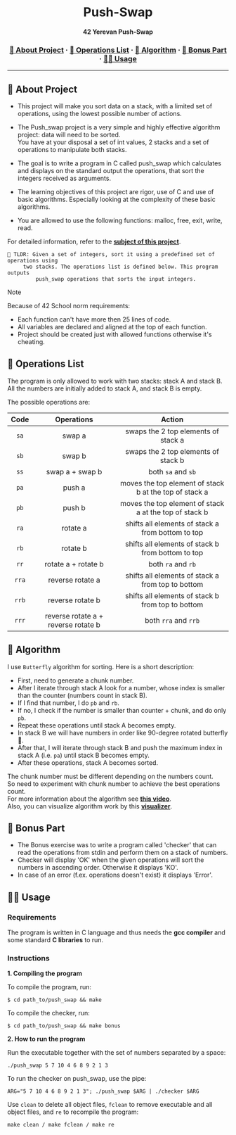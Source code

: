 <a name="readme-top"></a>
<div align="center">

  <!-- Project Name -->
  <h1>Push-Swap</h1>

  <!-- Short Description -->
  <p align="center">
	  <b>42 Yerevan Push-Swap</b><br>
  </p>

  <h3>
      <a href="#-about-project">📜 About Project</a>
    <span> · </span>
      <a href="#-operations-list">📑 Operations List</a>
    <span> · </span>
	  <a href="#-algorithm">🧮 Algorithm</a>
    <span> · </span>
	  <a href="#-bonus-part">🌟 Bonus Part</a>
    <span> · </span>
      <a href="#-usage">👨‍💻 Usage</a>
  </h3>
</div>

---

## 📜 About Project

* This project will make you sort data on a stack, with a limited set of operations, using the lowest possible number of actions.

* The Push_swap project is a very simple and highly effective algorithm project: data will need to be sorted.  
You have at your disposal a set of int values, 2 stacks and a set of operations to manipulate both stacks.  

* The goal is to write a program in C called push_swap which calculates and displays on the standard output the operations, that sort the integers received as arguments.

* The learning objectives of this project are rigor, use of C and use of basic algorithms. Especially looking at the complexity of these basic algorithms.

* You are allowed to use the following functions: malloc, free, exit, write, read.

For detailed information, refer to the [**subject of this project**](en.subject.pdf).

	🚀 TLDR: Given a set of integers, sort it using a predefined set of operations using 
 		 two stacks. The operations list is defined below. This program outputs 
	         push_swap operations that sorts the input integers.

> [!NOTE]  
> Because of 42 School norm requirements:
> * Each function can't have more then 25 lines of code.
> * All variables are declared and aligned at the top of each function.
> * Project should be created just with allowed functions otherwise it's cheating.

## 📑 Operations List

The program is only allowed to work with two stacks: stack A and stack B. \
All the numbers are initially added to stack A, and stack B is empty.

The possible operations are:

| Code  | Operations                          | Action                                                 |
|:-----:|:-----------------------------------:|:------------------------------------------------------:|
| `sa`  | swap a                              | swaps the 2 top elements of stack a                    |
| `sb`  | swap b                              | swaps the 2 top elements of stack b                    |
| `ss`  | swap a + swap b                     | both `sa` and `sb`                                     |
| `pa`  | push a                              | moves the top element of stack b at the top of stack a |
| `pb`  | push b                              | moves the top element of stack a at the top of stack b |
| `ra`  | rotate a                            | shifts all elements of stack a from bottom to top      |
| `rb`  | rotate b                            | shifts all elements of stack b from bottom to top      |
| `rr`  | rotate a + rotate b                 | both `ra` and `rb`                                     |
| `rra` | reverse rotate a                    | shifts all elements of stack a from top to bottom      |
| `rrb` | reverse rotate b                    | shifts all elements of stack b from top to bottom      |
| `rrr` | reverse rotate a + reverse rotate b | both `rra` and `rrb`                                   |

## 🧮 Algorithm

I use `Butterfly` algorithm for sorting. Here is a short description:

* First, need to generate a chunk number.
* After I iterate through stack A look for a number, whose index is smaller than the counter (numbers count in stack B).
* If I find that number, I do `pb` and `rb`.
* If no, I check if the number is smaller than counter + chunk, and do only `pb`.
* Repeat these operations until stack A becomes empty.
* In stack B we will have numbers in order like 90-degree rotated butterfly 🦋.
* After that, I will iterate through stack B and push the maximum index in stack A (i.e. `pa`) until stack B becomes empty.
* After these operations, stack A becomes sorted.

The chunk number must be different depending on the numbers count. \
So need to experiment with chunk number to achieve the best operations count. \
For more information about the algorithm see <a href="https://www.youtube.com/watch?v=GA9aKzl86nA&ab_channel=Edu_events_mow"><b>this video</b></a>. \
Also, you can visualize algorithm work by this <a href="https://push-swap-visualizer.vercel.app/"><b>visualizer</b></a>.

## 🌟 Bonus Part
* The Bonus exercise was to write a program called 'checker' that can read the operations from stdin and perform them on a stack of numbers.
* Checker will display 'OK' when the given operations will sort the numbers in ascending order. Otherwise it displays 'KO'.
* In case of an error (f.ex. operations doesn't exist) it displays 'Error'.

## 👨‍💻 Usage
### Requirements

The program is written in C language and thus needs the **gcc compiler** and some standard **C libraries** to run.

### Instructions

**1. Compiling the program**

To compile the program, run:

```shell
$ cd path_to/push_swap && make
```

To compile the checker, run:

```shell
$ cd path_to/push_swap && make bonus
```

**2. How to run the program**

Run the executable together with the set of numbers separated by a space:
```shell
./push_swap 5 7 10 4 6 8 9 2 1 3
```

To run the checker on push_swap, use the pipe:
```shell
ARG="5 7 10 4 6 8 9 2 1 3"; ./push_swap $ARG | ./checker $ARG
```

Use `clean` to delete all object files, `fclean` to remove executable and all object files, and `re` to recompile the program:
```shell
make clean / make fclean / make re
```
